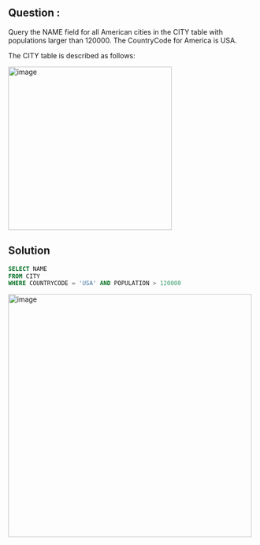## Question :
Query the NAME field for all American cities in the CITY table with populations larger than 120000. The CountryCode 
for America is USA.

The CITY table is described as follows:

<img width="332" alt="image" src="https://github.com/user-attachments/assets/3b788b44-e3dd-4ed7-9875-220e77f8987d" />

## Solution
```SQL
SELECT NAME
FROM CITY 
WHERE COUNTRYCODE = 'USA' AND POPULATION > 120000
```
<img width="494" alt="image" src="https://github.com/user-attachments/assets/171bdc28-fa92-4810-be59-a633b64dbbd6" />

